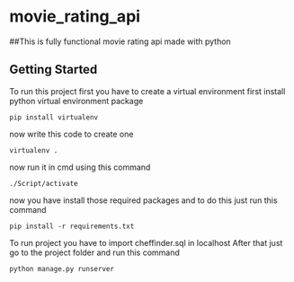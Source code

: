# movie_rating_api
##This is fully functional movie rating api made with python
## Getting Started
To run this project first you have to create a virtual environment
first install python virtual environment package
```
pip install virtualenv
```
now write this code to create one
```
virtualenv .
```
now run it in cmd using this command
```
./Script/activate
```
now you have install those required packages and to do this just run this command
```
pip install -r requirements.txt
```
To run project you have to import cheffinder.sql in localhost
After that just go to the project folder and run this command
```
python manage.py runserver
```
